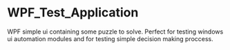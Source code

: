 # WPF_Test_Application
WPF simple ui containing some puzzle to solve. Perfect for testing windows ui automation modules and for testing simple decision making proccess.
